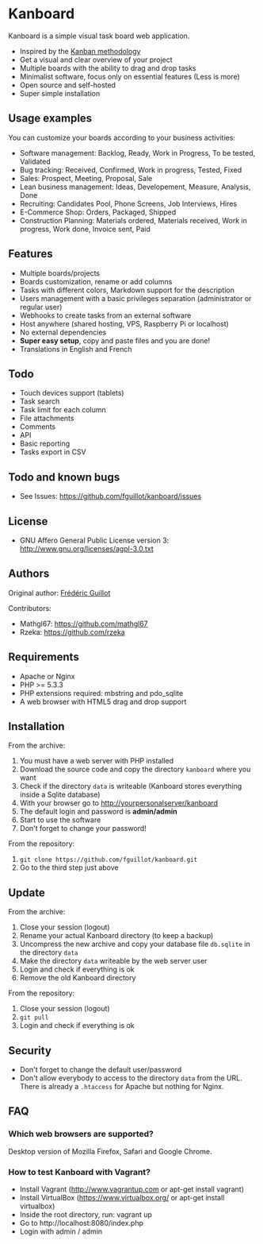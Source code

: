 Kanboard
========

Kanboard is a simple visual task board web application.

- Inspired by the [Kanban methodology](http://en.wikipedia.org/wiki/Kanban)
- Get a visual and clear overview of your project
- Multiple boards with the ability to drag and drop tasks
- Minimalist software, focus only on essential features (Less is more)
- Open source and self-hosted
- Super simple installation

Usage examples
--------------

You can customize your boards according to your business activities:

- Software management: Backlog, Ready, Work in Progress, To be tested, Validated
- Bug tracking: Received, Confirmed, Work in progress, Tested, Fixed
- Sales: Prospect, Meeting, Proposal, Sale
- Lean business management: Ideas, Developement, Measure, Analysis, Done
- Recruiting: Candidates Pool, Phone Screens, Job Interviews, Hires
- E-Commerce Shop: Orders, Packaged, Shipped
- Construction Planning: Materials ordered, Materials received, Work in progress, Work done, Invoice sent, Paid

Features
--------

- Multiple boards/projects
- Boards customization, rename or add columns
- Tasks with different colors, Markdown support for the description
- Users management with a basic privileges separation (administrator or regular user)
- Webhooks to create tasks from an external software
- Host anywhere (shared hosting, VPS, Raspberry Pi or localhost)
- No external dependencies
- **Super easy setup**, copy and paste files and you are done!
- Translations in English and French

Todo
----

- Touch devices support (tablets)
- Task search
- Task limit for each column
- File attachments
- Comments
- API
- Basic reporting
- Tasks export in CSV

Todo and known bugs
-------------------

- See Issues: <https://github.com/fguillot/kanboard/issues>

License
-------

- GNU Affero General Public License version 3: <http://www.gnu.org/licenses/agpl-3.0.txt>

Authors
-------

Original author: [Frédéric Guillot](http://fredericguillot.com/)

Contributors:

- Mathgl67: https://github.com/mathgl67
- Rzeka: https://github.com/rzeka

Requirements
------------

- Apache or Nginx
- PHP >= 5.3.3
- PHP extensions required: mbstring and pdo_sqlite
- A web browser with HTML5 drag and drop support

Installation
------------

From the archive:

1. You must have a web server with PHP installed
2. Download the source code and copy the directory `kanboard` where you want
3. Check if the directory `data` is writeable (Kanboard stores everything inside a Sqlite database)
4. With your browser go to <http://yourpersonalserver/kanboard>
5. The default login and password is **admin/admin**
6. Start to use the software
7. Don't forget to change your password!

From the repository:

1. `git clone https://github.com/fguillot/kanboard.git`
2. Go to the third step just above

Update
------

From the archive:

1. Close your session (logout)
2. Rename your actual Kanboard directory (to keep a backup)
3. Uncompress the new archive and copy your database file `db.sqlite` in the directory `data`
4. Make the directory `data` writeable by the web server user
5. Login and check if everything is ok
6. Remove the old Kanboard directory

From the repository:

1. Close your session (logout)
2. `git pull`
3. Login and check if everything is ok

Security
--------

- Don't forget to change the default user/password
- Don't allow everybody to access to the directory `data` from the URL. There is already a `.htaccess` for Apache but nothing for Nginx.

FAQ
---

### Which web browsers are supported?

Desktop version of Mozilla Firefox, Safari and Google Chrome.

### How to test Kanboard with Vagrant?

- Install Vagrant (http://www.vagrantup.com or apt-get install vagrant)
- Install VirtualBox (https://www.virtualbox.org/ or apt-get install virtualbox)
- Inside the root directory, run: vagrant up
- Go to http://localhost:8080/index.php
- Login with admin / admin
